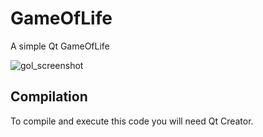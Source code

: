 # GameOfLife
A simple Qt GameOfLife

![gol_screenshot](http://bastien-berge.fr/demo/game_of_life.jpg "Screenshot")

## Compilation
To compile and execute this code you will need Qt Creator.
